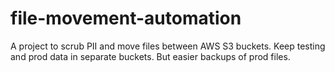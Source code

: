 # file-movement-automation
A project to scrub PII and move files between AWS S3 buckets. Keep testing and prod data in separate buckets. But easier backups of prod files.
